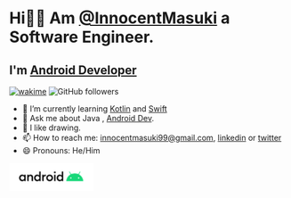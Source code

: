 # Hi👋🏼 Am [@InnocentMasuki](https://innocentmasuki.me) a Software Engineer.
## I'm [Android Developer](https://play.google.com/store/apps/dev?id=7270525030482178332) 

[![wakime](https://wakatime.com/badge/user/634ee952-e18a-466c-9b7e-39d3caf5fad8.svg)](https://wakatime.com/@634ee952-e18a-466c-9b7e-39d3caf5fad8)
![GitHub followers](https://img.shields.io/github/followers/Diggerati?style=flat-square)


- 🌱 I’m currently learning [Kotlin](https://kotlinlang.org) and [Swift](https://developer.apple.com/swift/)
- 💬 Ask me about Java , [Android Dev](https://developer.android.com).
- 🎨 I like drawing.
- 📫 How to reach me: [innocentmasuki99@gmail.com](mailto:innocentmasuki99@gmail.com), [linkedin](https://www.linkedin.com/in/innocent-masuki-988013173/) or [twitter](https://twitter.com/MasukiInnocent)
- 😄 Pronouns: He/Him


[<img src="./android.png" width="auto" height="50">](https://play.google.com/store/apps/dev?id=7270525030482178332)


